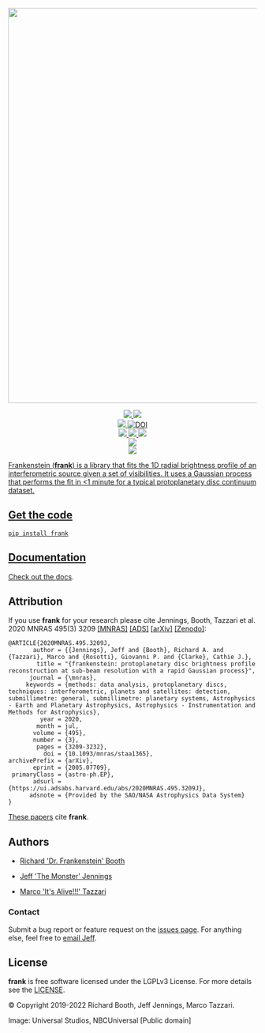 <p align="center">
   <img width = "800" src="https://github.com/discsim/frank/blob/master/docs/images/day_off.png?raw=true"/>		   
 </p>

<p align="center">
  <!-- current release -->
  <a href="https://github.com/discsim/frank/releases">
      <img src="https://img.shields.io/github/release/discsim/frank/all.svg">
  </a>

  <!-- current version on pypi -->
  <a href="https://pypi.python.org/pypi/frank">
      <img src="https://img.shields.io/pypi/v/frank.svg">

  <br/>
  <!-- changelog -->
  <a href="https://github.com/discsim/frank/blob/master/HISTORY.rst">
    <img src="https://img.shields.io/badge/changelog-detailed-blue"/>
  </a>

  <!-- zenodo -->
  <a href="https://doi.org/10.5281/zenodo.3832064">
      <img src="https://zenodo.org/badge/DOI/10.5281/zenodo.3832064.svg" alt="DOI">

  <br/>
  <!-- tests -->
  <a href="https://github.com/discsim/frank/actions/workflows/tests.yml">
      <img src="https://github.com/discsim/frank/actions/workflows/tests.yml/badge.svg">
  </a>    

  <!-- docs build -->
  <a href="https://github.com/discsim/frank/actions/workflows/docs_build.yml">
    <img src="https://github.com/discsim/frank/actions/workflows/docs_build.yml/badge.svg"/>
  </a>   

  <!-- coverage -->
  <a href="https://discsim.github.io/frank/coverage/index.html">
      <img src="https://discsim.github.io/frank/coverage/badge.svg">

  <br/>
  <!-- paper -->
  <a href="https://academic.oup.com/mnras/advance-article/doi/10.1093/mnras/staa1365/5838058?guestAccessKey=7f163a1f-c12f-4771-8e54-928636794a5b">
      <img src="https://img.shields.io/badge/paper-MNRAS-blue.svg">
  </a>

  <br/>
  <!-- license -->
  <a href="https://www.gnu.org/licenses/lgpl-3.0">
      <img src="https://img.shields.io/badge/license-LGPL%20v3-blue.svg"
      [![License: LGPL v3](https://img.shields.io/badge/License-LGPL%20v3-blue.svg">   
</p>

Frankenstein (**frank**) is a library that fits the 1D radial brightness profile of an interferometric source given a set of visibilities. It uses a Gaussian process that performs the fit in <1 minute for a typical protoplanetary disc continuum dataset.

Get the code
------------
```
pip install frank
```

Documentation
-------------
Check out the [docs](https://discsim.github.io/frank/).

Attribution
-----------
If you use **frank** for your research please cite Jennings, Booth, Tazzari et al. 2020 MNRAS 495(3) 3209
[[MNRAS]](https://academic.oup.com/mnras/article/495/3/3209/5838058?guestAccessKey=7f163a1f-c12f-4771-8e54-928636794a5b)
[[ADS]](https://ui.adsabs.harvard.edu/abs/2020MNRAS.495.3209J/abstract)
[[arXiv]](https://arxiv.org/abs/2005.07709)
[[Zenodo]](https://doi.org/10.5281/zenodo.3832064):
```
@ARTICLE{2020MNRAS.495.3209J,
       author = {{Jennings}, Jeff and {Booth}, Richard A. and {Tazzari}, Marco and {Rosotti}, Giovanni P. and {Clarke}, Cathie J.},
        title = "{frankenstein: protoplanetary disc brightness profile reconstruction at sub-beam resolution with a rapid Gaussian process}",
      journal = {\mnras},
     keywords = {methods: data analysis, protoplanetary discs, techniques: interferometric, planets and satellites: detection, submillimetre: general, submillimetre: planetary systems, Astrophysics - Earth and Planetary Astrophysics, Astrophysics - Instrumentation and Methods for Astrophysics},
         year = 2020,
        month = jul,
       volume = {495},
       number = {3},
        pages = {3209-3232},
          doi = {10.1093/mnras/staa1365},
archivePrefix = {arXiv},
       eprint = {2005.07709},
 primaryClass = {astro-ph.EP},
       adsurl = {https://ui.adsabs.harvard.edu/abs/2020MNRAS.495.3209J},
      adsnote = {Provided by the SAO/NASA Astrophysics Data System}
}
```

[These papers](https://ui.adsabs.harvard.edu/search/q=citations(doi%3A10.1093%2Fmnras%2Fstaa1365)%20&sort=date%20desc%2C%20bibcode%20desc&p_=0) cite **frank**.

Authors
-------
- [Richard 'Dr. Frankenstein' Booth](https://github.com/rbooth200)

- [Jeff 'The Monster' Jennings](https://github.com/jeffjennings)

- [Marco 'It's Alive!!!' Tazzari](https://github.com/mtazzari)

### Contact ###
Submit a bug report or feature request on the [issues page](https://github.com/discsim/frank/issues). For anything else, feel free to [email Jeff](mailto:jjennings1519@gmail.com).

License
-------
**frank** is free software licensed under the LGPLv3 License. For more details see the [LICENSE](https://github.com/discsim/frank/blob/master/LICENSE.txt).

© Copyright 2019-2022 Richard Booth, Jeff Jennings, Marco Tazzari.

Image: Universal Studios, NBCUniversal [Public domain]
